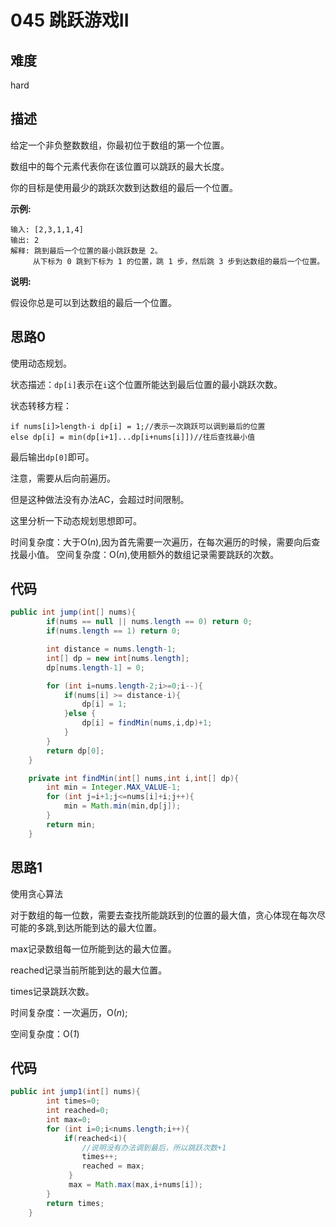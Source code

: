 # 045 跳跃游戏II

## 难度

hard

## 描述


给定一个非负整数数组，你最初位于数组的第一个位置。

数组中的每个元素代表你在该位置可以跳跃的最大长度。

你的目标是使用最少的跳跃次数到达数组的最后一个位置。

**示例:**

```
输入: [2,3,1,1,4]
输出: 2
解释: 跳到最后一个位置的最小跳跃数是 2。
     从下标为 0 跳到下标为 1 的位置，跳 1 步，然后跳 3 步到达数组的最后一个位置。
```

**说明:**

假设你总是可以到达数组的最后一个位置。

## 思路0

使用动态规划。

状态描述：`dp[i]`表示在`i`这个位置所能达到最后位置的最小跳跃次数。

状态转移方程：

```
if nums[i]>length-i dp[i] = 1;//表示一次跳跃可以调到最后的位置
else dp[i] = min(dp[i+1]...dp[i+nums[i]])//往后查找最小值
```

最后输出`dp[0]`即可。

注意，需要从后向前遍历。

但是这种做法没有办法AC，会超过时间限制。

这里分析一下动态规划思想即可。

时间复杂度：大于O(*n*),因为首先需要一次遍历，在每次遍历的时候，需要向后查找最小值。
空间复杂度：O(*n*),使用额外的数组记录需要跳跃的次数。

## 代码

```java
public int jump(int[] nums){
        if(nums == null || nums.length == 0) return 0;
        if(nums.length == 1) return 0;

        int distance = nums.length-1;
        int[] dp = new int[nums.length];
        dp[nums.length-1] = 0;

        for (int i=nums.length-2;i>=0;i--){
            if(nums[i] >= distance-i){
                dp[i] = 1;
            }else {
                dp[i] = findMin(nums,i,dp)+1;
            }
        }
        return dp[0];
    }

    private int findMin(int[] nums,int i,int[] dp){
        int min = Integer.MAX_VALUE-1;
        for (int j=i+1;j<=nums[i]+i;j++){
            min = Math.min(min,dp[j]);
        }
        return min;
    }
```

## 思路1

使用贪心算法

对于数组的每一位数，需要去查找所能跳跃到的位置的最大值，贪心体现在每次尽可能的多跳,到达所能到达的最大位置。

max记录数组每一位所能到达的最大位置。

reached记录当前所能到达的最大位置。

times记录跳跃次数。

时间复杂度：一次遍历，O(*n*);

空间复杂度：O(*1*)

## 代码

```java 
public int jump1(int[] nums){
        int times=0;
        int reached=0;
        int max=0;
        for (int i=0;i<nums.length;i++){
            if(reached<i){
                //说明没有办法调到最后，所以跳跃次数+1
                times++;
                reached = max;
             }
             max = Math.max(max,i+nums[i]);
        }
        return times;
    }
```

